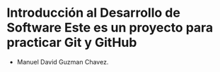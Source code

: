 # Introducción al Desarrollo de Software Este es un proyecto para practicar Git y GitHub
- Manuel David Guzman Chavez.